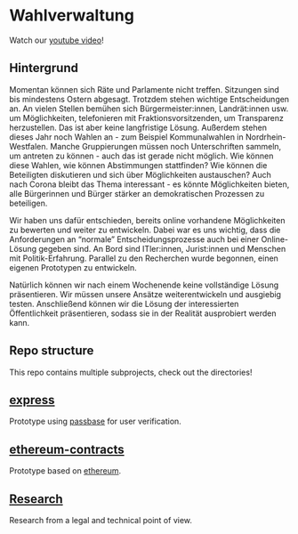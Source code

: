 # Wahlverwaltung

Watch our [youtube video](https://youtu.be/TcZJSUcHfGU)!

## Hintergrund

Momentan können sich Räte und Parlamente nicht treffen. Sitzungen sind bis mindestens Ostern abgesagt. Trotzdem stehen wichtige Entscheidungen an. An vielen Stellen bemühen sich Bürgermeister:innen, Landrät:innen usw. um Möglichkeiten, telefonieren mit Fraktionsvorsitzenden, um Transparenz herzustellen. Das ist aber keine langfristige Lösung. 
Außerdem stehen dieses Jahr noch Wahlen an - zum Beispiel Kommunalwahlen in Nordrhein-Westfalen. Manche Gruppierungen müssen noch Unterschriften sammeln, um antreten zu können - auch das ist gerade nicht möglich. Wie können diese Wahlen, wie können Abstimmungen stattfinden? Wie können die Beteiligten diskutieren und sich über Möglichkeiten austauschen?
Auch nach Corona bleibt das Thema interessant - es könnte Möglichkeiten bieten, alle Bürgerinnen und Bürger stärker an demokratischen Prozessen zu beteiligen.

Wir haben uns dafür entschieden, bereits online vorhandene Möglichkeiten zu bewerten und weiter zu entwickeln. Dabei war es uns wichtig, dass die Anforderungen an “normale” Entscheidungsprozesse auch bei einer Online-Lösung gegeben sind. An Bord sind ITler:innen, Jurist:innen und Menschen mit Politik-Erfahrung. Parallel zu den Recherchen wurde begonnen, einen eigenen Prototypen zu entwickeln.

Natürlich können wir nach einem Wochenende keine vollständige Lösung präsentieren. Wir müssen unsere Ansätze weiterentwickeln und ausgiebig testen. Anschließend können wir die Lösung der interessierten Öffentlichkeit präsentieren, sodass sie in der Realität ausprobiert werden kann.  

## Repo structure

This repo contains multiple subprojects, check out the directories!

## [express](./express)

Prototype using [passbase](https://passbase.com/) for user verification.

## [ethereum-contracts](./ethereum-contracts)

Prototype based on [ethereum](./Research/dezentrale_Abstimmungssysteme.md).

## [Research](./Research)

Research from a legal and technical point of view.
